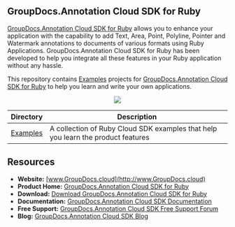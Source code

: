 ## GroupDocs.Annotation Cloud SDK for Ruby

[GroupDocs.Annotation Cloud SDK for Ruby](https://products.groupdocs.cloud/annotation/ruby) allows you to enhance your application with the capability to add Text, Area, Point, Polyline, Pointer and Watermark annotations to documents of various ‎formats using Ruby Applications. GroupDocs.Annotation Cloud SDK for Ruby has been developed to help you integrate all these features in your Ruby application without any hassle.

This repository contains [Examples](Examples) projects for [GroupDocs.Annotation Cloud SDK for Ruby](https://products.groupdocs.cloud/annotation/ruby) to help you learn and write your own applications.

<p align="center">

  <a title="Download complete GroupDocs.Viewer Cloud SDK Examples for Ruby source code" href="https://github.com/groupdocs-annotation-cloud/groupdocs-annotation-cloud-ruby-samples/archive/master.zip">
	<img src="https://raw.github.com/AsposeExamples/java-examples-dashboard/master/images/downloadZip-Button-Large.png" />
  </a>
</p>

Directory | Description
--------- | -----------
[Examples](Examples)  | A collection of Ruby Cloud SDK examples that help you learn the product features

## Resources

+ **Website:** [www.GroupDocs.cloud](http://www.GroupDocs.cloud)
+ **Product Home:** [GroupDocs.Annotation Cloud SDK for Ruby](https://products.groupdocs.cloud/annotation/Ruby)
+ **Download:** [Download GroupDocs.Annotation Cloud SDK for Ruby](https://rubygems.org/gems/groupdocs_annotation_cloud/)
+ **Documentation:** [GroupDocs.Annotation Cloud SDK Documentation](https://docs.groupdocs.cloud/display/annotationcloud/Home)
+ **Free Support:** [GroupDocs.Annotation Cloud SDK Free Support Forum](https://forum.groupdocs.cloud/c/annotation)
+ **Blog:** [GroupDocs.Annotation Cloud SDK Blog](https://blog.groupdocs.cloud/category/annotation/)
